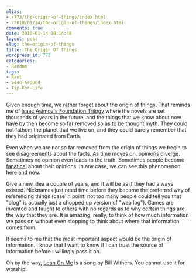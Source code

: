 ```yaml
---
alias:
- /773/the-origin-of-things/index.html
- /2010/01/14/the-origin-of-things/index.html
comments: true
date: 2010-01-14 00:14:48
layout: post
slug: the-origin-of-things
title: The Origin Of Things
wordpress_id: 773
categories:
- Random
tags:
- Rant
- Seen-Around
- Tip-For-Life
---
```


Given enough time, we rather forget about the origin of things.  That reminds me of [Isaac Asimov's Foundation Trilogy](http://www.goingthewongway.com/currently-reading/the-foundation-trilogy-by-isaac-asimov/) where the novels are set thousands of years in the future, and the things that we know about now have by then become so far removed so as to be thought myth.  They could not fathom the planet that we live on, and they could barely remember that they had originated from Earth.

Even when we are not so far removed from the origin of things we begin to see disagreements about the facts.  As time moves on, opinions diverge.  Sometimes no opinion even leads to the truth.  Sometimes people become [fanatical](http://www.goingthewongway.com/10/fanaticism/) about their opinions.  In any case, we can see this phenomenon here and now.

Give a new idea a couple of years, and it will be as if they had always existed.  Nicknames just need time before they become the preferred way of referencing things (case in point: not too many people could tell you that "blog" is actually just a chopped up version of "web log").  Games are invented and taught to others with no regards as to why certain things are the way that they are.  It is amazing, really, to think of how much information we pass on without even stopping to think about where that information comes from.

It seems to me that the _most_ important aspect would be the origin of information.  I know that I want to know if I can trust the source of information before I willingly pass it on.

Oh by the way, [Lean On Me](http://en.wikipedia.org/wiki/Lean_on_Me_%28song%29) is a song by Bill Withers.  You cannot use it for worship.

